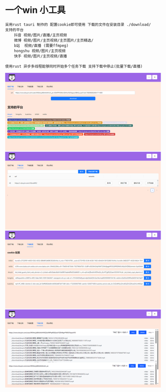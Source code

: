 # 一个win 小工具 
```
采用rust tauri 制作的 配置cookie即可使用 下载的文件在安装目录 ./download/
支持的平台
    抖音 视频/图片/直播/主页视频 
    微博 视频/图片/主页视频/主页图片/主页精选/
    b站  视频/直播 (需要ffmpeg)
    hongshu 视频/图片/主页视频
    快手 视频/图片/主页视频/直播

使用rust 异步多线程能够同时开始多个任务下载 支持下载中停止(批量下载/直播)
```
![Alt text](./1.png)
![Alt text](./2.png)
![Alt text](./3.png)
![Alt text](./4.png)


